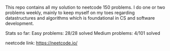 
This repo contains all my solution to neetcode 150 problems. I do one or two problems weekly, mainly to keep myself on my toes regarding datastructures and algorithms which is foundational in CS and software development. 

Stats so far: 
  Easy problems: 28/28 solved
  Medium problems: 4/101 solved

neetcode link: https://neetcode.io/

